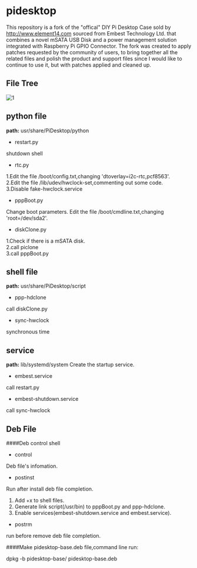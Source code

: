 pidesktop
===============

This repository is a fork of the "offical" DIY Pi Desktop Case sold by http://www.element14.com sourced from Embest Technology Ltd. that combines a novel mSATA USB Disk and a power management solution integrated with Raspberry Pi GPIO Connector.  The fork was created to apply patches requested by the community of users, to bring together all the related files and polish the product and support files since I would like to continue to use it, but with patches applied and cleaned up.

File Tree
---------------
![1]

python file
---------------
<b>path:</b> usr/share/PiDesktop/python

- restart.py
>
shutdown shell

- rtc.py
>
1.Edit the file /boot/config.txt,changing 'dtoverlay=i2c-rtc,pcf8563'.   
2.Edit the file /lib/udev/hwclock-set,commenting out some code.  
3.Disable fake-hwclock.service

- pppBoot.py
>
Change boot parameters.
Edit the file /boot/cmdline.txt,changing 'root=/dev/sda2'.

- diskClone.py
>
1.Check if there is a mSATA disk.  
2.call piclone   
3.call pppBoot.py   

shell file
---------------
<b>path:</b> usr/share/PiDesktop/script

- ppp-hdclone
>
call diskClone.py

- sync-hwclock
>
synchronous time

service
---------------
<b>path:</b> lib/systemd/system
Create the startup service.

- embest.service
>
call restart.py

- embest-shutdown.service
>
call sync-hwclock

Deb File
---------------
####Deb control shell
- control
>
Deb file's infomation.

- postinst
>
Run after install deb file completion.
1. Add +x to shell files.
2. Generate link script(/usr/bin) to pppBoot.py and ppp-hdclone.
3. Enable services(embest-shutdown.service and embest.service).

- postrm
>
run before remove deb file completion.

####Make pidesktop-base.deb file,command line run:
>
dpkg -b pidesktop-base/ pidesktop-base.deb


[1]:file_tree.png
